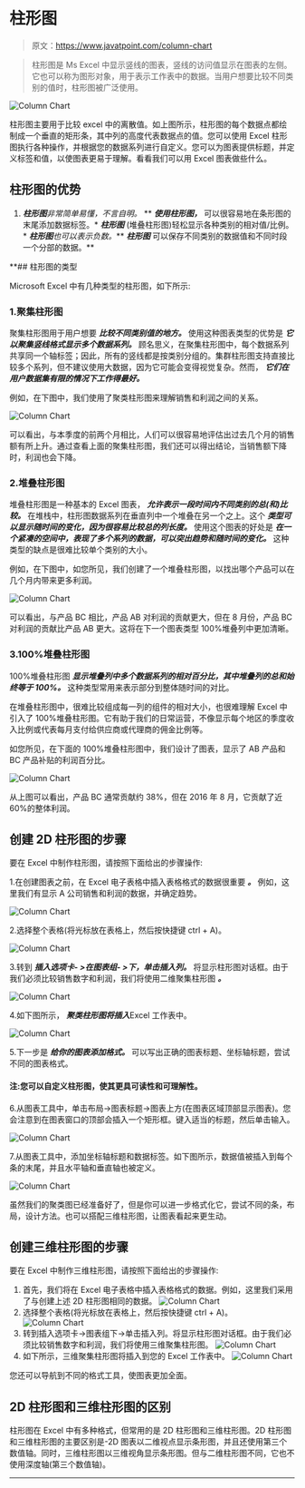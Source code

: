 # 柱形图

> 原文：<https://www.javatpoint.com/column-chart>

> 柱形图是 Ms Excel 中显示竖线的图表，竖线的访问值显示在图表的左侧。它也可以称为图形对象，用于表示工作表中的数据。当用户想要比较不同类别的值时，柱形图被广泛使用。

![Column Chart](img/e409d02cb6b67dace438d58b9e4c280d.png)

柱形图主要用于比较 excel 中的离散值。如上图所示，柱形图的每个数据点都绘制成一个垂直的矩形条，其中列的高度代表数据点的值。您可以使用 Excel 柱形图执行各种操作，并根据您的数据系列进行自定义。您可以为图表提供标题，并定义标签和值，以使图表更易于理解。看看我们可以用 Excel 图表做些什么。

## 柱形图的优势

1.  ***柱形图****非常简单易懂，不言自明。*
**   ***使用柱形图，*** 可以很容易地在条形图的末尾添加数据标签。*   ***柱形图*** (堆叠柱形图)轻松显示各种类别的相对值/比例。*   ***柱形图****也可以表示负数。***   ***柱形图*** 可以保存不同类别的数据值和不同时段一个分部的数据。**

 **## 柱形图的类型

Microsoft Excel 中有几种类型的柱形图，如下所示:

### 1.聚集柱形图

聚集柱形图用于用户想要 ***比较不同类别值的地方。*** 使用这种图表类型的优势是 ***它以聚集竖线格式显示多个数据系列。*** 顾名思义，在聚集柱形图中，每个数据系列共享同一个轴标签；因此，所有的竖线都是按类别分组的。集群柱形图支持直接比较多个系列，但不建议使用大数据，因为它可能会变得视觉复杂。然而， ***它们在用户数据集有限的情况下工作得最好。***

例如，在下图中，我们使用了聚类柱形图来理解销售和利润之间的关系。

![Column Chart](img/393ca44ce05d812c5f22bf3432bf144b.png)

可以看出，与本季度的前两个月相比，人们可以很容易地评估出过去几个月的销售额有所上升。通过查看上面的聚集柱形图，我们还可以得出结论，当销售额下降时，利润也会下降。

### 2.堆叠柱形图

堆叠柱形图是一种基本的 Excel 图表， ***允许表示一段时间内不同类别的总(和)比较。*** 在堆栈中，柱形图数据系列在垂直列中一个堆叠在另一个之上。这个 ***类型可以显示随时间的变化，因为很容易比较总的列长度。*** 使用这个图表的好处是 ***在一个紧凑的空间中，表现了多个系列的数据，可以突出趋势和随时间的变化。*** 这种类型的缺点是很难比较单个类别的大小。

例如，在下图中，如您所见，我们创建了一个堆叠柱形图，以找出哪个产品可以在几个月内带来更多利润。

![Column Chart](img/3bb5dff3c5937595f05af1d33c1196d5.png)

可以看出，与产品 BC 相比，产品 AB 对利润的贡献更大，但在 8 月份，产品 BC 对利润的贡献比产品 AB 更大。这将在下一个图表类型 100%堆叠列中更加清晰。

### 3.100%堆叠柱形图

100%堆叠柱形图 ***显示堆叠列中多个数据系列的相对百分比，其中堆叠列的总和始终等于 100%。*** 这种类型常用来表示部分到整体随时间的对比。

在堆叠柱形图中，很难比较组成每一列的组件的相对大小，也很难理解 Excel 中引入了 100%堆叠柱形图。它有助于我们的日常运营，不像显示每个地区的季度收入比例或代表每月支付给供应商或代理商的佣金比例等。

如您所见，在下面的 100%堆叠柱形图中，我们设计了图表，显示了 AB 产品和 BC 产品补贴的利润百分比。

![Column Chart](img/b7d63380dcd909fae30859a27d7a3add.png)

从上图可以看出，产品 BC 通常贡献约 38%，但在 2016 年 8 月，它贡献了近 60%的整体利润。

## 创建 2D 柱形图的步骤

要在 Excel 中制作柱形图，请按照下面给出的步骤操作:

1.在创建图表之前，在 Excel 电子表格中插入表格格式的数据很重要 ***。*** 例如，这里我们有显示 A 公司销售和利润的数据，并确定趋势。

![Column Chart](img/21e3b38a083636c192714ef5c8ab92d0.png)

2.选择整个表格(将光标放在表格上，然后按快捷键 ctrl + A)。

![Column Chart](img/504163949d951993c694b11a4d2e8749.png)

3.转到 ***插入选项卡- >在图表组- >下，单击插入列。*** 将显示柱形图对话框。由于我们必须比较销售数字和利润，我们将使用二维聚集柱形图 ***。***

![Column Chart](img/bea4eee0186632a79ddd6f336f0825f2.png)

4.如下图所示， ***聚类柱形图将插入***Excel 工作表中。

![Column Chart](img/443e1b1f655a74cb8ff0df8efd2c5975.png)

5.下一步是 ***给你的图表添加格式。*** 可以写出正确的图表标题、坐标轴标题，尝试不同的图表格式。

#### 注:您可以自定义柱形图，使其更具可读性和可理解性。

6.从图表工具中，单击布局->图表标题->图表上方(在图表区域顶部显示图表)。您会注意到在图表窗口的顶部会插入一个矩形框。键入适当的标题，然后单击输入。

![Column Chart](img/e564ea9aa07e1a0279b6cc3a5051a888.png)

7.从图表工具中，添加坐标轴标题和数据标签。如下图所示，数据值被插入到每个条的末尾，并且水平轴和垂直轴也被定义。

![Column Chart](img/770256a7e907a264b181eafcf0654503.png)

虽然我们的聚类图已经准备好了，但是你可以进一步格式化它，尝试不同的条，布局，设计方法。也可以搭配三维柱形图，让图表看起来更生动。

## 创建三维柱形图的步骤

要在 Excel 中制作三维柱形图，请按照下面给出的步骤操作:

1.  首先，我们将在 Excel 电子表格中插入表格格式的数据。例如，这里我们采用了与创建上述 2D 柱形图相同的数据。
    ![Column Chart](img/21e3b38a083636c192714ef5c8ab92d0.png)
2.  选择整个表格(将光标放在表格上，然后按快捷键 ctrl + A)。
    ![Column Chart](img/504163949d951993c694b11a4d2e8749.png)
3.  转到插入选项卡->图表组下->单击插入列。将显示柱形图对话框。由于我们必须比较销售数字和利润，我们将使用三维聚集柱形图。
    ![Column Chart](img/d825f4da614e16bdaaa650b1faf7b911.png)
4.  如下所示，三维聚集柱形图将插入到您的 Excel 工作表中。
    ![Column Chart](img/a7dba0374e2697096d8265b35d48fa02.png)

您还可以导航到不同的格式工具，使图表更加全面。

## 2D 柱形图和三维柱形图的区别

柱形图在 Excel 中有多种格式，但常用的是 2D 柱形图和三维柱形图。2D 柱形图和三维柱形图的主要区别是-2D 图表以二维视点显示条形图，并且还使用第三个数值轴。同时，三维柱形图以三维视角显示条形图。但与二维柱形图不同，它也不使用深度轴(第三个数值轴)。

* * ***